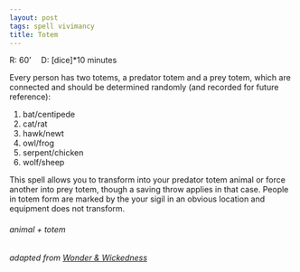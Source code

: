 ```yaml
---
layout: post
tags: spell vivimancy
title: Totem
---
```

R: 60’ 		D: [dice]*10 minutes

Every person has two totems, a predator totem and a prey totem, which are connected and should be determined randomly (and recorded for future reference):

1. bat/centipede
1. cat/rat
1. hawk/newt
1. owl/frog
1. serpent/chicken
1. wolf/sheep

This spell allows you to transform into your predator totem animal or force another into prey totem, though a saving throw applies in that case. People in totem form are marked by the your sigil in an obvious location and equipment does not transform.

###### animal + totem
###### adapted from [Wonder & Wickedness](https://www.drivethrurpg.com/product/145647/Wonder--Wickedness)
